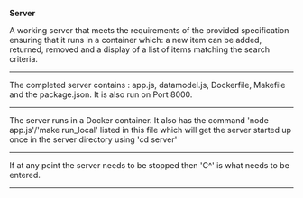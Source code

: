 **Server** 

A working server that meets the requirements of the provided specification ensuring that it runs in a container which: a new item can be added, returned, removed and a display of a list of items matching the search criteria. 

---
The completed server contains : app.js, datamodel.js, Dockerfile, Makefile and the package.json. It is also run on Port 8000.

---
The server runs in a Docker container. It also has the command 'node app.js'/'make run_local' listed in this file which will get the server started up once in the server directory using 'cd server'

---
If at any point the server needs to be stopped then 'C^' is what needs to be entered.

---